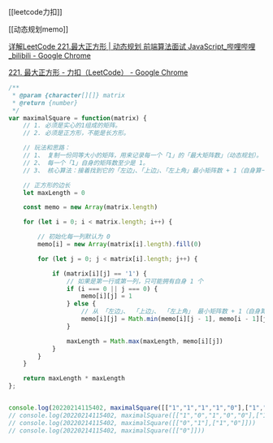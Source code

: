 [[leetcode力扣]]

[[动态规划memo]]

[详解LeetCode 221.最大正方形 | 动态规划 前端算法面试 JavaScript_哔哩哔哩_bilibili - Google Chrome](https://www.bilibili.com/video/BV1Ce411p7Cr?spm_id_from=333.999.0.0)

[221. 最大正方形 - 力扣（LeetCode） - Google Chrome](https://leetcode-cn.com/problems/maximal-square/)

```javascript
/**
 * @param {character[][]} matrix
 * @return {number}
 */
var maximalSquare = function(matrix) {
    // 1. 必须是实心的1组成的矩阵。
    // 2. 必须是正方形，不能是长方形。

    // 玩法和思路：
    // 1、 复制一份同等大小的矩阵，用来记录每一个「1」的「最大矩阵数」（动态规划）。
    // 2、 每一个「1」自身的矩阵数至少是 1。
    // 3、 核心算法：接着找到它的「左边」、「上边」、「左上角」最小矩阵数 + 1（自身算一个矩阵）

    // 正方形的边长
    let maxLength = 0

    const memo = new Array(matrix.length)

    for (let i = 0; i < matrix.length; i++) {

		// 初始化每一列默认为 0
        memo[i] = new Array(matrix[i].length).fill(0)

        for (let j = 0; j < matrix[i].length; j++) {

            if (matrix[i][j] == '1') {
                // 如果是第一行或第一列，只可能拥有自身 1 个
                if (i === 0 || j === 0) {
                    memo[i][j] = 1
                } else {
                    // 从 「左边」、 「上边」、 「左上角」 最小矩阵数 + 1（自身算一个矩阵）
                    memo[i][j] = Math.min(memo[i][j - 1], memo[i - 1][j], memo[i - 1][j - 1]) + 1
                }

                maxLength = Math.max(maxLength, memo[i][j])
            }
        }
    }

    return maxLength * maxLength
};


console.log(20220214115402, maximalSquare([["1","1","1","1","0"],["1","1","1","1","0"],["1","1","1","1","1"],["1","1","1","1","1"],["0","0","1","1","1"]]))
// console.log(20220214115402, maximalSquare([["1","0","1","0","0"],["1","0","1","1","1"],["1","1","1","1","1"],["1","0","0","1","0"]]))
// console.log(20220214115402, maximalSquare([["0","1"],["1","0"]]))
// console.log(20220214115402, maximalSquare([["0"]]))

```
